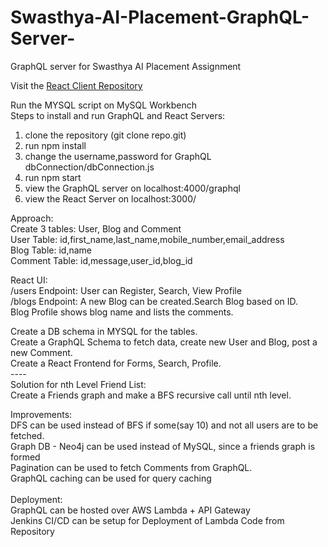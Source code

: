 # Swasthya-AI-Placement-GraphQL-Server-
GraphQL server for Swasthya AI Placement Assignment

Visit the <a href='https://github.com/Rajrahane/Swasthya-AI-Placement-React-Server'>React Client Repository</a>

Run the MYSQL script on MySQL Workbench<br>
Steps to install and run GraphQL and React Servers:<br>
1. clone the repository (git clone repo.git)
2. run npm install
3. change the username,password for GraphQL dbConnection/dbConnection.js
4. run npm start
5. view the GraphQL server on localhost:4000/graphql
6. view the React Server on localhost:3000/

Approach:<br>
Create 3 tables: User, Blog and Comment<br>
User Table: id,first_name,last_name,mobile_number,email_address<br>
Blog Table: id,name<br>
Comment Table: id,message,user_id,blog_id<br>

React UI:<br>
/users Endpoint: User can Register, Search, View Profile<br>
/blogs Endpoint: A new Blog can be created.Search Blog based on ID.<br>
Blog Profile shows blog name and lists the comments.<br>

Create a DB schema in MYSQL for the tables.<br>
Create a GraphQL Schema to fetch data, create new User and Blog, post a new Comment.<br>
Create a React Frontend for Forms, Search, Profile.<br>
----<br>
Solution for nth Level Friend List:<br>
Create a Friends graph and make a BFS recursive call until nth level.<br>

Improvements:<br>
DFS can be used instead of BFS if some(say 10) and not all users are to be fetched.<br>
Graph DB - Neo4j can be used instead of MySQL, since a friends graph is formed<br>
Pagination can be used to fetch Comments from GraphQL.<br>
GraphQL caching can be used for query caching<br>
<br>
Deployment:<br>
GraphQL can be hosted over AWS Lambda + API Gateway<br>
Jenkins CI/CD can be setup for Deployment of Lambda Code from Repository<br>
